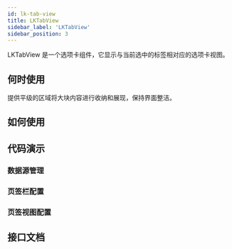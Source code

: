 ```yaml
---
id: lk-tab-view
title: LKTabView
sidebar_label: 'LKTabView'
sidebar_position: 3
---
```


LKTabView 是一个选项卡组件，它显示与当前选中的标签相对应的选项卡视图。

## 何时使用

提供平级的区域将大块内容进行收纳和展现，保持界面整洁。

## 如何使用

## 代码演示

### 数据源管理

### 页签栏配置

### 页签视图配置


## 接口文档